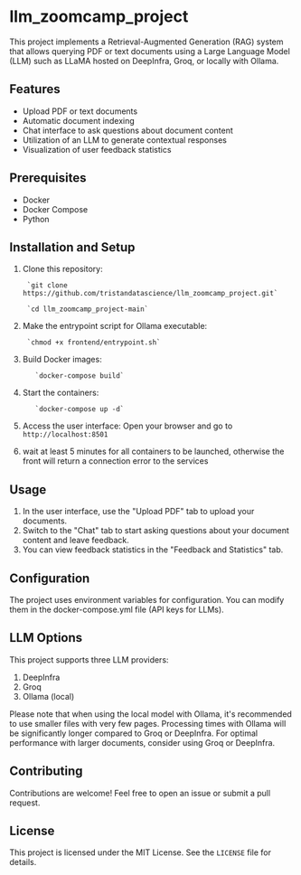 # llm_zoomcamp_project

This project implements a Retrieval-Augmented Generation (RAG) system that allows querying PDF or text documents using a Large Language Model (LLM) such as LLaMA hosted on DeepInfra, Groq, or locally with Ollama.

## Features

- Upload PDF or text documents
- Automatic document indexing
- Chat interface to ask questions about document content
- Utilization of an LLM to generate contextual responses
- Visualization of user feedback statistics

## Prerequisites

- Docker
- Docker Compose
- Python

## Installation and Setup

1. Clone this repository:

        `git clone https://github.com/tristandatascience/llm_zoomcamp_project.git`
        
        `cd llm_zoomcamp_project-main`

2. Make the entrypoint script for Ollama executable:

        `chmod +x frontend/entrypoint.sh`

3. Build Docker images:

          `docker-compose build`

4. Start the containers:

          `docker-compose up -d`

5. Access the user interface:
          Open your browser and go to `http://localhost:8501`

6. wait at least 5 minutes for all containers to be launched, otherwise the front will return a connection error to the services

## Usage

1. In the user interface, use the "Upload PDF" tab to upload your documents.
2. Switch to the "Chat" tab to start asking questions about your document content and leave feedback.
3. You can view feedback statistics in the "Feedback and Statistics" tab.

## Configuration

The project uses environment variables for configuration. You can modify them in the docker-compose.yml file (API keys for LLMs).

## LLM Options

This project supports three LLM providers:

1. DeepInfra
2. Groq
3. Ollama (local)

Please note that when using the local model with Ollama, it's recommended to use smaller files with very few pages. Processing times with Ollama will be significantly longer compared to Groq or DeepInfra. For optimal performance with larger documents, consider using Groq or DeepInfra.

## Contributing

Contributions are welcome! Feel free to open an issue or submit a pull request.

## License

This project is licensed under the MIT License. See the `LICENSE` file for details.
